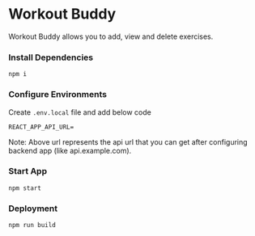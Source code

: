 # Workout Buddy

Workout Buddy allows you to add, view and delete exercises.

### Install Dependencies

```
npm i
```

### Configure Environments

Create `.env.local` file and add below code

```
REACT_APP_API_URL=
```

Note: Above url represents the api url that you can get after configuring backend app (like api.example.com).

### Start App

```
npm start
````

### Deployment

```
npm run build
```
